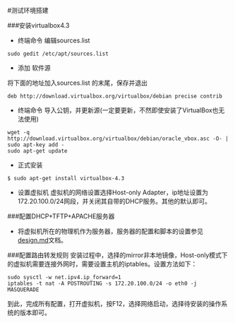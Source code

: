 #测试环境搭建

###安装virtualbox4.3
* 终端命令 编辑sources.list
```
sudo gedit /etc/apt/sources.list
```

* 添加 软件源

将下面的地址加入sources.list 的末尾，保存并退出
```
deb http://download.virtualbox.org/virtualbox/debian precise contrib
```

* 终端命令 导入公钥，并更新源(一定要更新，不然即使安装了VirtualBox也无法使用)

```
wget -q http://download.virtualbox.org/virtualbox/debian/oracle_vbox.asc -O- | sudo apt-key add -
sudo apt-get update

```

* 正式安装
```	
$ sudo apt-get install virtualbox-4.3
```

* 设置虚拟机
虚拟机的网络设置选择Host-only Adapter，ip地址设置为172.20.100.0/24网段，并关闭其自带的DHCP服务。其他的默认即可。

###配置DHCP+TFTP+APACHE服务器
* 将虚拟机所在的物理机作为服务器，服务器的配置和脚本的设置参见[design.md](design.md)文档。

###配置路由转发规则
安装过程中，选择的mirror非本地镜像，Host-only模式下的虚拟机需要连接外网时，需要设置主机的iptables。设置方法如下：

```
sudo sysctl -w net.ipv4.ip_forward=1
iptables -t nat -A POSTROUTING -s 172.20.100.0/24 -o eth0 -j MASQUERADE

```

到此，完成所有配置，打开虚拟机，按F12，选择网络启动，选择待安装的操作系统的版本即可。
